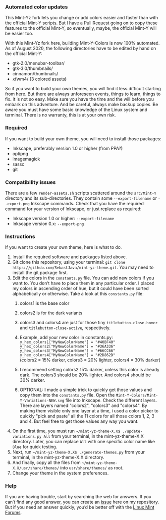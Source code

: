 
### Automated color updates
This Mint-Yz fork lets you change or add colors easier and faster than with the official Mint-Y scripts. But I have a Pull Request going on to copy these features to the official Mint-Y, so eventually, maybe, the official Mint-Y will be easier too.

With this Mint-Yz fork here, building Mint-Y-Colors is now 100% automated. As of August 2020, the following directories have to be edited by hand on the official Mint-Y:

  * gtk-2.0/menubar-toolbar/  
  * gtk-3.0/thumbnails/  
  * cinnamon/thumbnails/  
  * xfwm4/ (3 colored assets)

So if you want to build your own themes, you will find it less difficult starting from here. But there are always unforeseen events, things to learn, things to fix. It is not so easy. Make sure you have the time and the will before you embark on this adventure. And be careful, always make backup copies. Be aware you must have some basic knowledge of the Linux system and terminal. There is no warranty, this is at your own risk.

### Required
If you want to build your own theme, you will need to install those packages:
 
  * Inkscape, preferably version 1.0 or higher (from PPA?)
  * optipng  
  * imagemagick
  * sassc
  * git

### Compatibility issues
There are a few `render-assets.sh` scripts scattered around the `src/Mint-Y` directory and its sub-directories. They contain some `--export-filename` or `--export-png` Inkscape commands. Check that you have the required command for your version of Inkscape, or just replace as required:
 
  * Inkscape version 1.0 or higher: `--export-filename`  
  * Inkscape version 0.x: `--export-png`

### Instructions
If you want to create your own theme, here is what to do.

1. Install the required software and packages listed above.
1. Git clone this repository, using your terminal: `git clone https://github.com/SebastJava/mint-yz-theme.git`. You may need to install the git package first.
1. Edit the colors in the `constants.py` file. You can add new colors if you want to. You don’t have to place them in any particular order. I placed my colors in ascending order of hue, but it could have been sorted alphabetically or otherwise. Take a look at this `constants.py` file:
   1. colors1 is the base color
   1. colors2 is for the dark variants
   1. colors3 and colors4 are just for those tiny `titlebutton-close-hover` and `titlebutton-close-active`, respectively.
   1. Example, add your new color in constants.py: <br>
`y_hex_colors1["MyNewColorName"] = "#40BF40"` <br>
`y_hex_colors2["MyNewColorName"] = "#36A336"` <br>
`y_hex_colors3["MyNewColorName"] = "#66CC66"` <br>
`y_hex_colors4["MyNewColorName"] = "#2D862D"` <br>
(colors2 = 15% darker, colors3 = 20% lighter, colors4 = 30% darker)

   1. I recommend setting colors2 15% darker, unless this color is already dark. The colors3 should be 20% lighter. And colors4 should be 30% darker.
   1. OPTIONAL: I made a simple trick to quickly get those values and copy them into the `constants.py` file. Open the `Mint-Y-Colors/Mint-Y-Variations-NEW.svg` file into Inkscape. Check the different layers. There are layers named "colors2", "colors3" and "colors4". By making them visible only one layer at a time, i used a color picker to quickly "pick and paste" all the 11 colors for all those colors 1, 2, 3 and 4. But feel free to get those values any way you want.
1. On the first time, you must run `~/mint-yz-theme-X.X$ ./update-variations.py All` from your terminal, in the mint-yz-theme-X.X directory. Later, you can replace `All` with one specific color name like `Blue` for quick testing.
1. Next, run `~/mint-yz-theme-X.X$ ./generate-themes.py` from your terminal, in the mint-yz-theme-X.X directory.
1. And finally, copy all the files from `~/mint-yz-theme-X.X/usr/share/themes/` into `usr/share/themes/` as root.
1. Change your theme in the system preferences.

### Help
If you are having trouble, start by searching the web for answers. If you can’t find any good answer, you can create an [issue](https://github.com/SebastJava/mint-yz-theme/issues) here on my repository. But if you need an answer quickly, you’d be better off with the [Linux Mint Forums](https://forums.linuxmint.com/).

